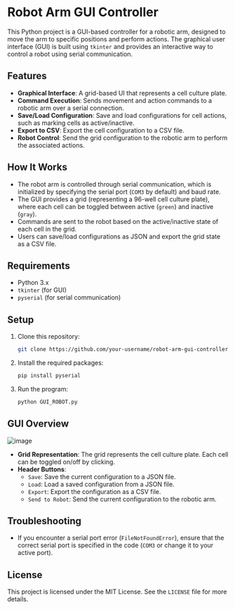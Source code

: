 # Robot Arm GUI Controller

This Python project is a GUI-based controller for a robotic arm, designed to move the arm to specific positions and perform actions. The graphical user interface (GUI) is built using `tkinter` and provides an interactive way to control a robot using serial communication.

## Features

- **Graphical Interface**: A grid-based UI that represents a cell culture plate.
- **Command Execution**: Sends movement and action commands to a robotic arm over a serial connection.
- **Save/Load Configuration**: Save and load configurations for cell actions, such as marking cells as active/inactive.
- **Export to CSV**: Export the cell configuration to a CSV file.
- **Robot Control**: Send the grid configuration to the robotic arm to perform the associated actions.

## How It Works

- The robot arm is controlled through serial communication, which is initialized by specifying the serial port (`COM3` by default) and baud rate.
- The GUI provides a grid (representing a 96-well cell culture plate), where each cell can be toggled between active (`green`) and inactive (`gray`).
- Commands are sent to the robot based on the active/inactive state of each cell in the grid.
- Users can save/load configurations as JSON and export the grid state as a CSV file.

## Requirements

- Python 3.x
- `tkinter` (for GUI)
- `pyserial` (for serial communication)

## Setup

1. Clone this repository:
    ```bash
    git clone https://github.com/your-username/robot-arm-gui-controller.git
    ```
2. Install the required packages:
    ```bash
    pip install pyserial
    ```
3. Run the program:
    ```bash
    python GUI_ROBOT.py
    ```

## GUI Overview
![image](https://github.com/user-attachments/assets/63245aba-d139-417a-9ef5-84051b458006)
- **Grid Representation**: The grid represents the cell culture plate. Each cell can be toggled on/off by clicking.
- **Header Buttons**:
  - `Save`: Save the current configuration to a JSON file.
  - `Load`: Load a saved configuration from a JSON file.
  - `Export`: Export the configuration as a CSV file.
  - `Send to Robot`: Send the current configuration to the robotic arm.

## Troubleshooting

- If you encounter a serial port error (`FileNotFoundError`), ensure that the correct serial port is specified in the code (`COM3` or change it to your active port).

## License

This project is licensed under the MIT License. See the `LICENSE` file for more details.




